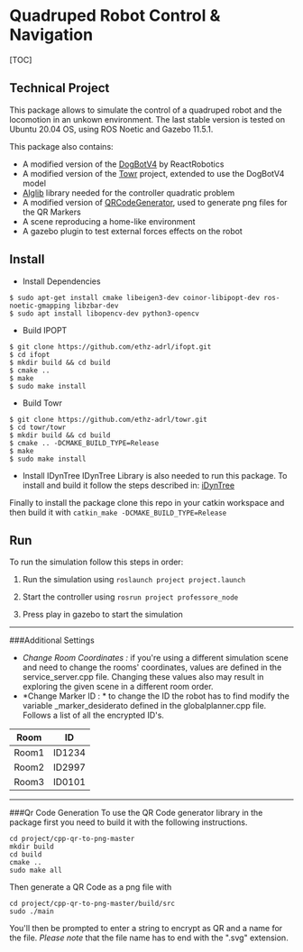 # Quadruped Robot Control & Navigation

[TOC]

## Technical Project
This package allows to simulate the control of a quadruped robot and the locomotion in an unkown environment. The last stable version is tested on Ubuntu 20.04 OS, using ROS Noetic and Gazebo 11.5.1.

This package also contains:
- A modified version of the [DogBotV4](https://github.com/ReactRobotics/DogBotV4 "DogBotV4") by ReactRobotics
- A modified version of the [Towr](https://github.com/ethz-adrl/towr "towr") project, extended to use the DogBotV4 model
- [Alglib](https://www.alglib.net "Alglib") library needed for the controller quadratic problem
- A modified version of [QRCodeGenerator](https://github.com/RaymiiOrg/cpp-qr-to-png "QRCodeGenerator"), used to generate png files for the QR Markers
- A scene reproducing a home-like environment
- A gazebo plugin to test external forces effects on the robot


## Install
- Install Dependencies
```
$ sudo apt-get install cmake libeigen3-dev coinor-libipopt-dev ros-noetic-gmapping libzbar-dev
$ sudo apt install libopencv-dev python3-opencv
```

- Build IPOPT
```
$ git clone https://github.com/ethz-adrl/ifopt.git
$ cd ifopt
$ mkdir build && cd build
$ cmake ..
$ make
$ sudo make install
```

- Build Towr
```
$ git clone https://github.com/ethz-adrl/towr.git
$ cd towr/towr
$ mkdir build && cd build
$ cmake .. -DCMAKE_BUILD_TYPE=Release
$ make
$ sudo make install
```
- Install IDynTree
IDynTree Library is also needed to run this package. To install and build it follow the steps described in: [iDynTree](https://github.com/robotology/idyntree/blob/master/doc/build-from-source.md "iDynTree")

Finally to install the package clone this repo in your catkin workspace and then build it with `catkin_make -DCMAKE_BUILD_TYPE=Release`

## Run
To run the simulation follow this steps in order:

1. Run the simulation using `roslaunch project project.launch`

2. Start the controller using `rosrun project professore_node`

3. Press play in gazebo to start the simulation

------------


###Additional Settings
- *Change Room Coordinates :* if you're using a different simulation scene and need to change the rooms' coordinates, values are defined in the service_server.cpp file. Changing these values also may result in exploring the given scene in a different room order. 
- *Change Marker ID : * to change the ID the robot has to find modify the variable _marker_desiderato defined in the globalplanner.cpp file. Follows a list of all the encrypted ID's.

| Room  | ID | 
| :---: | :---: |
| Room1 | ID1234 |
| Room2 | ID2997 |
| Room3 | ID0101 |

------------

###Qr Code Generation
To use the QR Code generator library in the package first you need to build it with the following instructions.

```
cd project/cpp-qr-to-png-master
mkdir build
cd build
cmake ..
sudo make all
```

Then generate a QR Code as a png file with
```
cd project/cpp-qr-to-png-master/build/src
sudo ./main
```
You'll then be prompted to enter a string to encrypt as QR and a name for the file. *Please note* that the file name has to end with the ".svg" extension.
